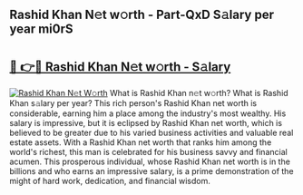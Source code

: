 ## Rashid Khan N𝚎t w𝚘rth - Part-QxD S𝚊lary per year mi0rS

# <h2><a href="http://gc47q3.nevu.top/?p=Rashid+Khan">🔗 👉🔴 Rashid Khan N𝚎t w𝚘rth - S𝚊lary</a></h2>

[![Rashid Khan N𝚎t W𝚘rth](https://i.imgur.com/Oavwk0R.jpeg)](http://gc47q3.nevu.top/?p=Rashid+Khan)
What is Rashid Khan n𝚎t w𝚘rth? What is Rashid Khan s𝚊lary per year?
This rich person's Rashid Khan net worth is considerable, earning him a place among the industry's most wealthy. His salary is impressive, but it is eclipsed by Rashid Khan net worth, which is believed to be greater due to his varied business activities and valuable real estate assets. With a Rashid Khan net worth that ranks him among the world's richest, this man is celebrated for his business savvy and financial acumen. This prosperous individual, whose Rashid Khan net worth is in the billions and who earns an impressive salary, is a prime demonstration of the might of hard work, dedication, and financial wisdom.
